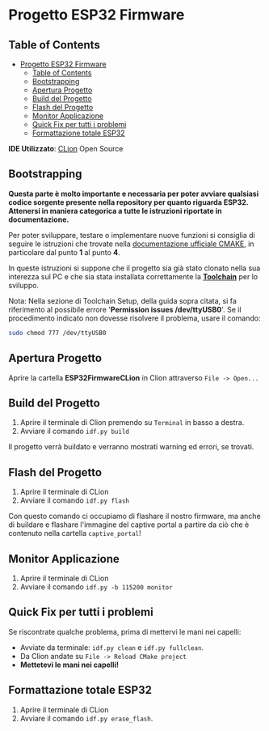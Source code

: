 # Progetto ESP32 Firmware

## Table of Contents

- [Progetto ESP32 Firmware](#progetto-esp32-firmware)
  - [Table of Contents](#table-of-contents)
  - [Bootstrapping](#bootstrapping)
  - [Apertura Progetto](#apertura-progetto)
  - [Build del Progetto](#build-del-progetto)
  - [Flash del Progetto](#flash-del-progetto)
  - [Monitor Applicazione](#monitor-applicazione)
  - [Quick Fix per tutti i problemi](#quick-fix-per-tutti-i-problemi)
  - [Formattazione totale ESP32](#formattazione-totale-esp32)

**IDE Utilizzato**: [CLion](https://www.jetbrains.com/clion/) Open Source

## Bootstrapping

**Questa parte è molto importante e necessaria per poter avviare qualsiasi codice sorgente presente nella repository per quanto riguarda ESP32. Attenersi in maniera categorica a tutte le istruzioni riportate in documentazione.**

Per poter sviluppare, testare o implementare nuove funzioni si consiglia di seguire le istruzioni che trovate nella [documentazione ufficiale CMAKE](https://docs.espressif.com/projects/esp-idf/en/latest/get-started-cmake/index.html), in particolare dal punto **1** al punto **4**.

In queste istruzioni si suppone che il progetto sia già stato clonato nella sua interezza sul PC e che sia stata installata correttamente la [**Toolchain**](https://docs.espressif.com/projects/esp-idf/en/latest/get-started-cmake/index.html#installation-step-by-step) per lo sviluppo.

Nota: Nella sezione di Toolchain Setup, della guida sopra citata, si fa riferimento al possibile errore '**Permission issues /dev/ttyUSB0**'. Se il procedimento indicato non dovesse risolvere il problema, usare il comando:

```bash
sudo chmod 777 /dev/ttyUSB0
```

## Apertura Progetto

Aprire la cartella **ESP32FirmwareCLion** in Clion attraverso `File -> Open...`

## Build del Progetto

1. Aprire il terminale di Clion premendo su `Terminal` in basso a destra.
2. Avviare il comando `idf.py build`

Il progetto verrà buildato e verranno mostrati warning ed errori, se trovati.

## Flash del Progetto

1. Aprire il terminale di CLion
2. Avviare il comando `idf.py flash`

Con questo comando ci occupiamo di flashare il nostro firmware, ma anche di buildare e flashare l'immagine del captive portal a partire da ciò che è contenuto nella cartella `captive_portal`!

## Monitor Applicazione

1. Aprire il terminale di CLion
2. Avviare il comando `idf.py -b 115200 monitor`

## Quick Fix per tutti i problemi

Se riscontrate qualche problema, prima di mettervi le mani nei capelli:

- Avviate da terminale: `idf.py clean` e `idf.py fullclean`.
- Da Clion andate su `File -> Reload CMake project`
- **Mettetevi le mani nei capelli!**

## Formattazione totale ESP32

1. Aprire il terminale di CLion
2. Avviare il comando `idf.py erase_flash`.